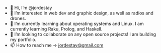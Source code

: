 - 👋 Hi, I’m @jordestay
- 👀 I’m interested in web dev and graphic design, as well as radios and drones.
- 🌱 I’m currently learning about operating systems and Linux. I am currently learning Raku, Prolog, and Haskell.
- 💞️ I’m looking to collaborate on any open source projects! I am building my portfolio.
- 📫 How to reach me -> jordestay@gmail.com

<!---
jordestay/jordestay is a ✨ special ✨ repository because its `README.md` (this file) appears on your GitHub profile.
You can click the Preview link to take a look at your changes.
--->
